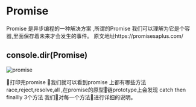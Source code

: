 # Promise 

Promise 是异步编程的一种解决方案 ,所谓的Promise 我们可以理解为它是个容器,里面保存着未来才会发生的事件。 原文地址https://promisesaplus.com/

## console.dir(Promise) 

![promise](https://github.com/zz-fe/Architecture-Course/blob/master/es6/promise/promise.png)

打印完promise 我们就可以看到promise 上都有哪些方法 race,reject,resolve,all ,在promise的原型链prototype上会发现 catch then finallly 3个方法 我们对每一个方法进行详细的说明。

